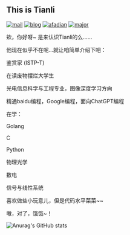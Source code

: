 ## This is Tianli

[![mail](https://img.shields.io/badge/Email-wutianli@tianli0.top-F2572D?style=flat-square)](mailto:wutianli@tianli0.top)
[![blog](https://img.shields.io/badge/HomePage-tianli0.top-008972?style=flat-square)](https://www.tianli0.top)
[![afadian](https://img.shields.io/badge/爱发电-@Tianli0-8F6ADB?style=flat-square)](https://afdian.net/@Tianli0)
[![major](https://img.shields.io/badge/major-O_I_S_E-3053FF?style=flat-square)](Optoelectronic_information_science_and_engineering)

欸，你好呀~  是来认识Tianli的么……

他现在似乎不在呢…就让咱简单介绍下吧：

鉴赏家 (ISTP-T)

在读废物摆烂大学生

光电信息科学与工程专业，图像深度学习方向

精通baidu编程，Google编程，面向ChatGPT编程

在学：

Golang

C

Python

物理光学

数电

信号与线性系统

喜欢做些小玩意儿，但是代码水平菜菜~~

嗷，对了，饿饿~！

![Anurag's GitHub stats](https://github-readme-stats.vercel.app/api?username=tianli0&show_icons=true&count_private=true&bg_color=30,e96443,904e95&title_color=fff&text_color=fff)

